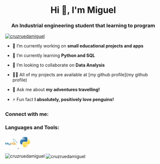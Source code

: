 <h1 align="center">Hi 👋, I'm Miguel</h1>
<h3 align="center">An Industrial engineering student that learning to program</h3>

<p align="left"> <a href="https://github.com/ryo-ma/github-profile-trophy"><img src="https://github-profile-trophy.vercel.app/?username=cruzruedamiguel" alt="cruzruedamiguel" /></a> </p>

- 🔭 I’m currently working on **small educational projects and apps**

- 🌱 I’m currently learning **Python and SQL**

- 👯 I’m looking to collaborate on **Data Analysis**

- 👨‍💻 All of my projects are available at [my github profile](my github profile)

- 💬 Ask me about **my adventures travelling!**

- ⚡ Fun fact **I absolutely, positively love penguins!**

<h3 align="left">Connect with me:</h3>
<p align="left">
</p>

<h3 align="left">Languages and Tools:</h3>
<p align="left"> <a href="https://www.mysql.com/" target="_blank" rel="noreferrer"> <img src="https://raw.githubusercontent.com/devicons/devicon/master/icons/mysql/mysql-original-wordmark.svg" alt="mysql" width="40" height="40"/> </a> <a href="https://www.python.org" target="_blank" rel="noreferrer"> <img src="https://raw.githubusercontent.com/devicons/devicon/master/icons/python/python-original.svg" alt="python" width="40" height="40"/> </a> </p>

<p><img align="left" src="https://github-readme-stats.vercel.app/api/top-langs?username=cruzruedamiguel&show_icons=true&locale=en&layout=compact" alt="cruzruedamiguel" /></p>

<p>&nbsp;<img align="center" src="https://github-readme-stats.vercel.app/api?username=cruzruedamiguel&show_icons=true&locale=en" alt="cruzruedamiguel" /></p>

